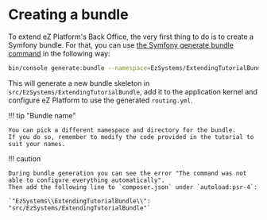 # Creating a bundle

To extend eZ Platform's Back Office, the very first thing to do is to create a Symfony bundle.
For that, you can use [the Symfony generate bundle command](http://symfony.com/doc/current/bundles/SensioGeneratorBundle/commands/generate_bundle.html) in the following way:

``` bash
bin/console generate:bundle --namespace=EzSystems/ExtendingTutorialBundle --dir=src --format=yml --no-interaction
```

This will generate a new bundle skeleton in `src/EzSystems/ExtendingTutorialBundle`,
add it to the application kernel and configure eZ Platform to use the generated `routing.yml`.

!!! tip "Bundle name"

    You can pick a different namespace and directory for the bundle.
    If you do so, remember to modify the code provided in the tutorial to suit your names.

!!! caution

    During bundle generation you can see the error "The command was not able to configure everything automatically".
    Then add the following line to `composer.json` under `autoload:psr-4`:

    `"EzSystems\\ExtendingTutorialBundle\\": "src/EzSystems/ExtendingTutorialBundle"`
